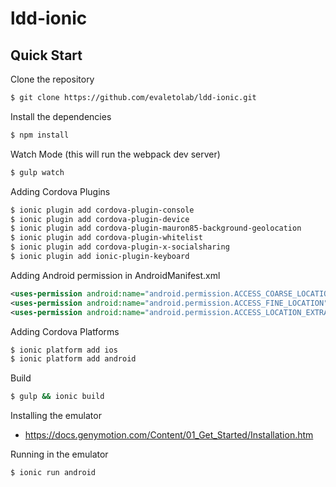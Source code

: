 ldd-ionic
=============


## Quick Start

Clone the repository

```bash
$ git clone https://github.com/evaletolab/ldd-ionic.git
```

Install the dependencies

```bash
$ npm install
```

Watch Mode (this will run the webpack dev server)

```bash
$ gulp watch
```

Adding Cordova Plugins

```bash
$ ionic plugin add cordova-plugin-console
$ ionic plugin add cordova-plugin-device
$ ionic plugin add cordova-plugin-mauron85-background-geolocation
$ ionic plugin add cordova-plugin-whitelist
$ ionic plugin add cordova-plugin-x-socialsharing
$ ionic plugin add ionic-plugin-keyboard
```

Adding Android permission in AndroidManifest.xml
```XML
<uses-permission android:name="android.permission.ACCESS_COARSE_LOCATION" />
<uses-permission android:name="android.permission.ACCESS_FINE_LOCATION" />
<uses-permission android:name="android.permission.ACCESS_LOCATION_EXTRA_COMMANDS" />
```

Adding Cordova Platforms

```bash
$ ionic platform add ios
$ ionic platform add android
```

Build

```bash
$ gulp && ionic build
```

Installing the emulator

* https://docs.genymotion.com/Content/01_Get_Started/Installation.htm

Running in the emulator

```bash
$ ionic run android
```
